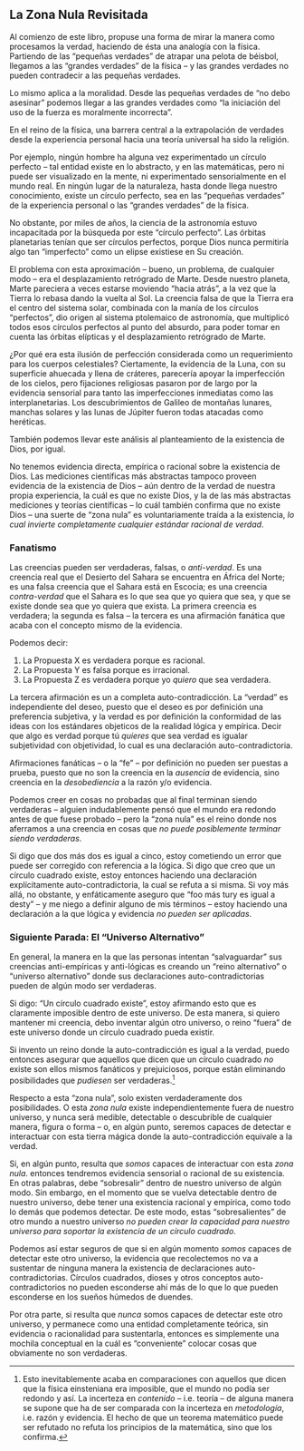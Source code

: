 ## La Zona Nula Revisitada

Al comienzo de este libro, propuse una forma de mirar la manera como procesamos la verdad, haciendo de ésta una analogía con la física. Partiendo de las “pequeñas verdades” de atrapar una pelota de béisbol, llegamos a las “grandes verdades” de la física – y las grandes verdades no pueden contradecir a las pequeñas verdades.

Lo mismo aplica a la moralidad. Desde las pequeñas verdades de “no debo asesinar” podemos llegar a las grandes verdades como “la iniciación del uso de la fuerza es moralmente incorrecta”.

En el reino de la física, una barrera central a la extrapolación de verdades desde la experiencia personal hacia una teoría universal ha sido la religión.

Por ejemplo, ningún hombre ha alguna vez experimentado un círculo perfecto – tal entidad existe en lo abstracto, y en las matemáticas, pero ni puede ser visualizado en la mente, ni experimentado sensorialmente en el mundo real. En ningún lugar de la naturaleza, hasta donde llega nuestro conocimiento, existe un círculo perfecto, sea en las “pequeñas verdades” de la experiencia personal o las “grandes verdades” de la física.

No obstante, por miles de años, la ciencia de la astronomía estuvo incapacitada por la búsqueda por este “círculo perfecto”. Las órbitas planetarias tenían que ser círculos perfectos, porque Dios nunca permitiría algo tan “imperfecto” como un elipse existiese en Su creación.

El problema con esta aproximación – bueno, un problema, de cualquier modo – era el desplazamiento retrógrado de Marte. Desde nuestro planeta, Marte pareciera a veces estarse moviendo “hacia atrás”, a la vez que la Tierra lo rebasa dando la vuelta al Sol. La creencia falsa de que la Tierra era el centro del sistema solar, combinada con la manía de los círculos “perfectos”, dio origen al sistema ptolemaico de astronomía, que multiplicó todos esos círculos perfectos al punto del absurdo, para poder tomar en cuenta las órbitas elípticas y el desplazamiento retrógrado de Marte.

¿Por qué era esta ilusión de perfección considerada como un requerimiento para los cuerpos celestiales? Ciertamente, la evidencia de la Luna, con su superficie ahuecada y llena de cráteres, parecería apoyar la imperfección de los cielos, pero fijaciones religiosas pasaron por de largo por la evidencia sensorial para tanto las imperfecciones inmediatas como las interplanetarias. Los descubrimientos de Galileo de montañas lunares, manchas solares y las lunas de Júpiter fueron todas atacadas como heréticas.

También podemos llevar este análisis al planteamiento de la existencia de Dios, por igual.

No tenemos evidencia directa, empírica o racional sobre la existencia de Dios. Las mediciones científicas más abstractas tampoco proveen evidencia de la existencia de Dios – aún dentro de la verdad de nuestra propia experiencia, la cuál es que no existe Dios, y la de las más abstractas mediciones y teorías científicas – lo cuál también confirma que no existe Dios – una suerte de “zona nula” es voluntariamente traída a la existencia, *lo cual invierte completamente cualquier estándar racional de verdad*.

### Fanatismo

Las creencias pueden ser verdaderas, falsas, o *anti-verdad*. Es una creencia real que el Desierto del Sahara se encuentra en África del Norte; es una falsa creencia que el Sahara está en Escocia; es una creencia *contra-verdad* que el Sahara es lo que sea que yo quiera que sea, y que se existe donde sea que yo quiera que exista. La primera creencia es verdadera; la segunda es falsa – la tercera es una afirmación fanática que acaba con el concepto mismo de la evidencia.

Podemos decir:

1. La Propuesta X es verdadera porque es racional.
2. La Propuesta Y es falsa porque es irracional.
3. La Propuesta Z es verdadera porque yo *quiero* que sea verdadera.

La tercera afirmación es un a completa auto-contradicción. La “verdad” es independiente del deseo, puesto que el deseo es por definición una preferencia subjetiva, y la verdad es por definición la conformidad de las ideas con los estándares objeticos de la realidad lógica y empírica. Decir que algo es verdad porque tú *quieres* que sea verdad es igualar subjetividad con objetividad, lo cual es una declaración auto-contradictoria.

Afirmaciones fanáticas – o la “fe” – por definición no pueden ser puestas a prueba, puesto que no son la creencia en la *ausencia* de evidencia, sino creencia en la *desobediencia* a la razón y/o evidencia.

Podemos creer en cosas no probadas que al final terminan siendo verdaderas – alguien indudablemente pensó que el mundo era redondo antes de que fuese probado – pero la “zona nula” es el reino donde nos aferramos a una creencia en cosas que *no puede posiblemente terminar siendo verdaderas*.

Si digo que dos más dos es igual a cinco, estoy cometiendo un error que puede ser corregido con referencia a la lógica. Si digo que creo que un  círculo cuadrado existe, estoy entonces haciendo una declaración explícitamente auto-contradictoria, la cual se refuta a si misma. Si voy más allá, no obstante, y enfáticamente aseguro que  “foo más tury es igual a desty” – y me niego a definir alguno de mis términos – estoy haciendo una declaración a la que lógica y evidencia *no pueden ser aplicadas*.

### Siguiente Parada: El “Universo Alternativo”

En general, la manera en la que las personas intentan “salvaguardar” sus creencias anti-empíricas y anti-lógicas es creando un “reino alternativo” o “universo alternativo” donde sus declaraciones auto-contradictorias pueden de algún modo ser verdaderas.

Si digo: “Un círculo cuadrado existe”, estoy afirmando esto que es claramente imposible dentro de este universo. De esta manera, si quiero mantener mi creencia, debo inventar algún otro universo, o reino “fuera” de este universo donde un círculo cuadrado pueda existir.

Si invento un reino donde la auto-contradicción es igual a la verdad, puedo entonces asegurar que aquellos que dicen que un círculo cuadrado *no* existe son ellos mismos fanáticos y prejuiciosos, porque están eliminando posibilidades que *pudiesen* ser verdaderas.[^1]

Respecto a esta “zona nula”, solo existen verdaderamente dos posibilidades. O esta *zona nula* existe independientemente fuera de nuestro universo, y nunca será medible, detectable o descubrible de cualquier manera, figura o forma – o, en algún punto, seremos capaces de detectar e interactuar con esta tierra mágica donde la auto-contradicción equivale a la verdad.

Si, en algún punto, resulta que *somos* capaces de interactuar con esta *zona nula*. entonces tendremos evidencia sensorial o racional de su existencia. En otras palabras, debe “sobresalir” dentro de nuestro universo de algún modo. Sin embargo, en el momento que se vuelva detectable dentro de nuestro universo, debe tener una existencia racional y empírica, como todo lo demás que podemos detectar. De este modo, estas “sobresalientes” de otro mundo a nuestro universo *no pueden crear la capacidad para nuestro universo para soportar la existencia de un círculo cuadrado*.

Podemos así estar seguros de que si en algún momento *somos* capaces de detectar este otro universo, la evidencia que recolectemos no va a sustentar de ninguna manera la existencia de declaraciones auto-contradictorias. Círculos cuadrados, dioses y otros conceptos auto-contradictorios no pueden esconderse ahí más de lo que lo que pueden esconderse en los sueños húmedos de duendes.

Por otra parte, si resulta que *nunca* somos capaces de detectar este otro universo, y permanece como una entidad completamente teórica, sin evidencia o racionalidad para sustentarla, entonces es simplemente una mochila conceptual en la cuál es “conveniente” colocar cosas que obviamente no son verdaderas.

[^1]: Esto inevitablemente acaba en comparaciones con aquellos que dicen que la física einsteniana era imposible, que el mundo no podía ser redondo y así. La incerteza en *contenido* – i.e. teoría – de alguna manera se supone que ha de ser comparada con la incerteza en *metodología*, i.e. razón y evidencia. El hecho de que un teorema matemático puede ser refutado no refuta los principios de la matemática, sino que los confirma.
